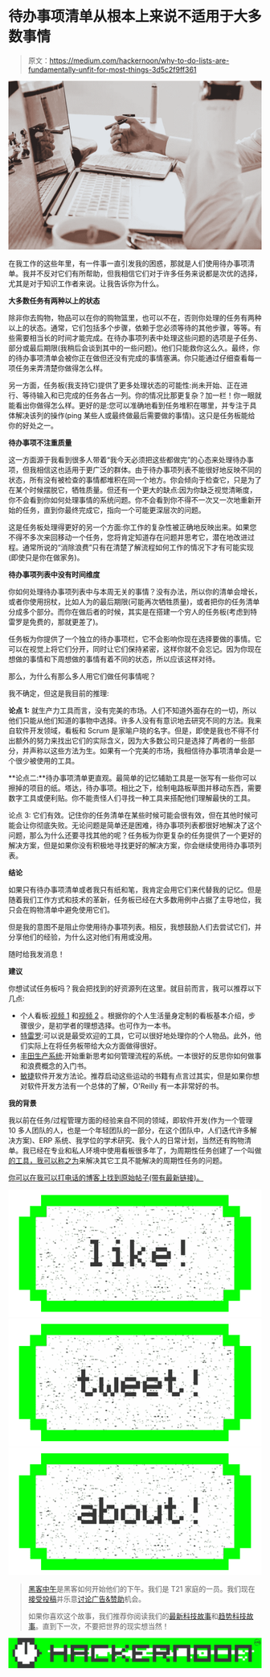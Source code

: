 # 待办事项清单从根本上来说不适用于大多数事情

> 原文：<https://medium.com/hackernoon/why-to-do-lists-are-fundamentally-unfit-for-most-things-3d5c2f9ff361>

![](img/67c439a871aba70938fe2b6c8123ceae.png)

在我工作的这些年里，有一件事一直引发我的困惑，那就是人们使用待办事项清单。我并不反对它们有所帮助，但我相信它们对于许多任务来说都是次优的选择，尤其是对于知识工作者来说。让我告诉你为什么。

**大多数任务有两种以上的状态**

除非你去购物，物品可以在你的购物篮里，也可以不在，否则你处理的任务有两种以上的状态。通常，它们包括多个步骤，依赖于您必须等待的其他步骤，等等。有些需要相当长的时间才能完成。在待办事项列表中处理这些问题的选项是子任务、部分或最后期限(我稍后会谈到其中的一些问题)。他们只能救你这么久。最终，你的待办事项清单会被你正在做但还没有完成的事情塞满。你只能通过仔细查看每一项任务来弄清楚你做得怎么样。

另一方面，任务板(我支持它)提供了更多处理状态的可能性:尚未开始、正在进行、等待输入和已完成的任务各占一列。你的情况比那更复杂？加一栏！你一眼就能看出你做得怎么样。更好的是:您可以准确地看到任务堆积在哪里，并专注于具体解决该列的操作(ping 某些人或最终做最后需要做的事情)。这只是任务板能给你的好处之一。

**待办事项不注重质量**

这一方面源于我看到很多人带着“我今天必须把这些都做完”的心态来处理待办事项，但我相信这也适用于更广泛的群体。由于待办事项列表不能很好地反映不同的状态，所有没有被检查的事情都堆积在同一个地方。你会倾向于检查它，只是为了在某个时候摆脱它，牺牲质量。但还有一个更大的缺点:因为你缺乏视觉清晰度，你不会看到你如何处理事情的系统问题。你不会看到你不得不一次又一次地重新开始的任务，直到你最终完成它，指向一个可能更深层次的问题。

这是任务板处理得更好的另一个方面:你工作的复杂性被正确地反映出来。如果您不得不多次来回移动一个任务，您将肯定知道存在问题并思考它，潜在地改进过程。通常所说的“消除浪费”只有在清楚了解流程如何工作的情况下才有可能实现(即使只是你在做家务)。

**待办事项列表中没有时间维度**

你如何处理待办事项列表中与本周无关的事情？没有办法，所以你的清单会增长，或者你使用拐杖，比如人为的最后期限(可能再次牺牲质量)，或者把你的任务清单分成多个部分。而你在做后者的时候，其实是在搭建一个穷人的任务板(考虑到特雷罗是免费的，那就更差了)。

任务板为你提供了一个独立的待办事项栏，它不会影响你现在选择要做的事情。它可以在视觉上将它们分开，同时让它们保持紧密，这样你就不会忘记。因为你现在想做的事情和下周想做的事情有着不同的状态，所以应该这样对待。

那么，为什么有那么多人用它们做任何事情呢？

我不确定，但这是我目前的推理:

**论点 1:** 就生产力工具而言，没有完美的市场。人们不知道外面存在的一切，所以他们只能从他们知道的事物中选择。许多人没有有意识地去研究不同的方法。我来自软件开发领域，看板和 Scrum 是家喻户晓的名字。但是，即使是我也不得不付出额外的努力来找出它们的实际含义，因为大多数公司只是选择了两者的一些部分，并声称以这些方法为生。如果有一个完美的市场，我相信待办事项清单会是一个很少被使用的工具。

**论点二:**待办事项清单更直观。最简单的记忆辅助工具是一张写有一些你可以擦掉的项目的纸。塔达，待办事项。相比之下，绘制电路板草图并移动东西，需要数字工具或便利贴。你不能责怪人们寻找一种工具来搭配他们理解最快的工具。

论点 3: 它们有效。记住你的任务清单在某些时候可能会很有效，但在其他时候可能会让你彻底失败。无论问题是简单还是困难，待办事项列表都很好地解决了这个问题，那么为什么还要寻找其他的呢？任务板为你更复杂的任务提供了一个更好的解决方案，但是如果你没有积极地寻找更好的解决方案，你会继续使用待办事项列表。

**结论**

如果只有待办事项清单或者我只有纸和笔，我肯定会用它们来代替我的记忆。但是随着我们工作方式和技术的革新，任务板已经在大多数用例中占据了主导地位，我只会在购物清单中避免使用它们。

但是我的意图不是阻止你使用待办事项列表。相反，我想鼓励人们去尝试它们，并分享他们的经验，为什么这对他们有用或没用。

随时给我发消息！

**建议**

你想试试任务板吗？我会把找到的好资源列在这里。就目前而言，我可以推荐以下几点:

*   个人看板:[视频 1](https://www.youtube.com/watch?v=ZYzRHH-fdf8) 和[视频 2](https://www.youtube.com/watch?v=WQaomFkL5jg) 。根据你的个人生活量身定制的看板基本介绍，步骤很少，是初学者的理想选择。也可作为一本书。
*   [特雷罗](https://trello.com/):可以说是最受欢迎的工具，它可以很好地处理你的个人物品。此外，他们实际上在将任务板带给大众方面做得很好。
*   [丰田生产系统](https://en.wikipedia.org/wiki/Toyota_Production_System):开始重新思考如何管理流程的系统。一本很好的反思你如何做事和浪费概念的入门书。
*   [敏捷](https://hackernoon.com/tagged/agile)软件开发方法论。推荐启动这些运动的书籍有点言过其实，但是如果你想对软件开发方法有一个总体的了解，O'Reilly 有一本非常好的书。

**我的背景**

我以前在任务/过程管理方面的经验来自不同的领域，即软件开发(作为一个管理 10 多人团队的人，也是一个年轻团队的一部分，在这个团队中，人们迭代许多解决方案)、ERP 系统、我学位的学术研究、我个人的日常计划，当然还有购物清单。我已经在专业和私人环境中使用看板很多年了，为周期性任务创建了一个叫做[的工具，我可以称之为](http://www.icouldcall.com/#/)来解决其它工具不能解决的周期性任务的问题。

[你可以在我可以打电话的博客上找到原始帖子(带有最新链接)。](http://www.icouldcall.com/#/blog)

[![](img/50ef4044ecd4e250b5d50f368b775d38.png)](http://bit.ly/HackernoonFB)[![](img/979d9a46439d5aebbdcdca574e21dc81.png)](https://goo.gl/k7XYbx)[![](img/2930ba6bd2c12218fdbbf7e02c8746ff.png)](https://goo.gl/4ofytp)

> [黑客中午](http://bit.ly/Hackernoon)是黑客如何开始他们的下午。我们是 T21 家庭的一员。我们现在[接受投稿](http://bit.ly/hackernoonsubmission)并乐意[讨论广告&赞助](mailto:partners@amipublications.com)机会。
> 
> 如果你喜欢这个故事，我们推荐你阅读我们的[最新科技故事](http://bit.ly/hackernoonlatestt)和[趋势科技故事](https://hackernoon.com/trending)。直到下一次，不要把世界的现实想当然！

![](img/be0ca55ba73a573dce11effb2ee80d56.png)